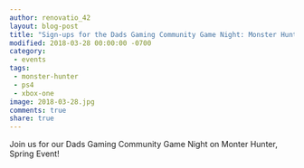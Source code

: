 ```yaml
---
author: renovatio_42
layout: blog-post
title: "Sign-ups for the Dads Gaming Community Game Night: Monster Hunter"
modified: 2018-03-28 00:00:00 -0700
category:
 - events
tags:
 - monster-hunter
 - ps4
 - xbox-one
image: 2018-03-28.jpg
comments: true
share: true
---
```


Join us for our Dads Gaming Community Game Night on Monter Hunter, Spring Event!
